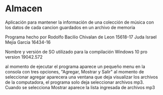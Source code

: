 # Almacen
Aplicación para mantener la información de una colección de música
con los datos de cada cancion guardados en un archivo de memoria

Programa hecho por 
Rodolfo Bacilio Chivalan de Leon 15618-17
Juda Israel Mejia Garcia 16434-16

Nombre y versión de SO utilizado para la compilación 
Windows 10 pro version 19042.572

al momento de ejecutar el programa aparece un pequeño menu
en la consola con tres opciones, "Agregar, Mostrar y Salir"
al momento de seleccionar agregar aparecera una ventana que
deja visualizar los archivos de la computadora, el programa
solo deja seleccionar archivos mp3.
Cuando se selecciona Mostrar aparece la lista ingresada de 
archivos mp3
